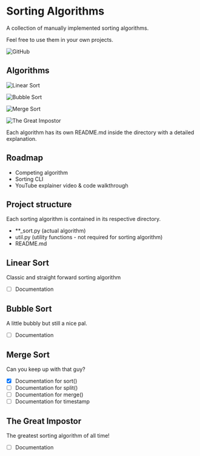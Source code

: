 # Sorting Algorithms
A collection of manually implemented sorting algorithms.

Feel free to use them in your own projects.

![GitHub](https://img.shields.io/github/license/ChristopherKlix/sorting_algorithms?style=for-the-badge)

## Algorithms

![Linear Sort](https://img.shields.io/badge/Linear%20Sort-works-success?style=for-the-badge)

![Bubble Sort](https://img.shields.io/badge/Bubble%20Sort-works-success?style=for-the-badge)

![Merge Sort](https://img.shields.io/badge/Merge%20Sort-works-success?style=for-the-badge)

![The Great Impostor](https://img.shields.io/badge/The%20Great%20Impostor-works-success?style=for-the-badge)

Each algorithm has its own README.md inside the directory with a detailed explanation.

## Roadmap
* Competing algorithm
* Sorting CLI
* YouTube explainer video & code walkthrough

## Project structure
Each sorting algorithm is contained in its respective directory.
* \*\*_sort.py (actual algorithm)
* util.py (utility functions - not required for sorting algorithm)
* README.md

## Linear Sort
Classic and straight forward sorting algorithm
- [ ] Documentation

## Bubble Sort
A little bubbly but still a nice pal.
- [ ] Documentation

## Merge Sort
Can you keep up with that guy?
- [x] Documentation for sort()
- [ ] Documentation for split()
- [ ] Documentation for merge()
- [ ] Documentation for timestamp

## The Great Impostor
The greatest sorting algorithm of all time!
- [ ] Documentation
